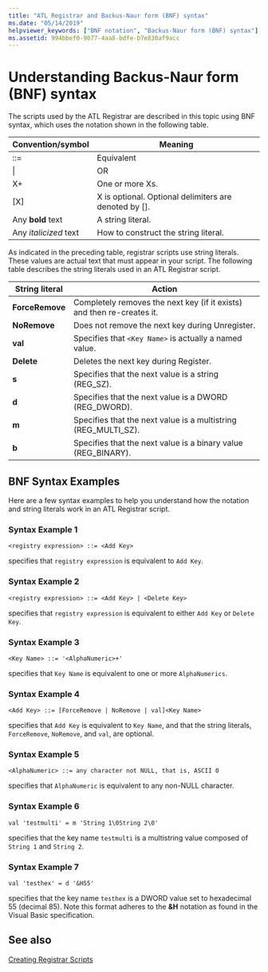 ```yaml
---
title: "ATL Registrar and Backus-Naur form (BNF) syntax"
ms.date: "05/14/2019"
helpviewer_keywords: ["BNF notation", "Backus-Naur form (BNF) syntax"]
ms.assetid: 994bbef0-9077-4aa8-bdfe-b7e830af9acc
---
```

# Understanding Backus-Naur form (BNF) syntax

The scripts used by the ATL Registrar are described in this topic using BNF syntax, which uses the notation shown in the following table.

|Convention/symbol|Meaning|
|------------------------|-------------|
|::=|Equivalent|
|&#124;|OR|
|X+|One or more Xs.|
|\[X]|X is optional. Optional delimiters are denoted by \[].|
|Any **bold** text|A string literal.|
|Any *italicized* text|How to construct the string literal.|

As indicated in the preceding table, registrar scripts use string literals. These values are actual text that must appear in your script. The following table describes the string literals used in an ATL Registrar script.

|String literal|Action|
|--------------------|------------|
|**ForceRemove**|Completely removes the next key (if it exists) and then re-creates it.|
|**NoRemove**|Does not remove the next key during Unregister.|
|**val**|Specifies that `<Key Name>` is actually a named value.|
|**Delete**|Deletes the next key during Register.|
|**s**|Specifies that the next value is a string (REG_SZ).|
|**d**|Specifies that the next value is a DWORD (REG_DWORD).|
|**m**|Specifies that the next value is a multistring (REG_MULTI_SZ).|
|**b**|Specifies that the next value is a binary value (REG_BINARY).|

## BNF Syntax Examples

Here are a few syntax examples to help you understand how the notation and string literals work in an ATL Registrar script.

### Syntax Example 1

```
<registry expression> ::= <Add Key>
```

specifies that `registry expression` is equivalent to `Add Key`.

### Syntax Example 2

```
<registry expression> ::= <Add Key> | <Delete Key>
```

specifies that `registry expression` is equivalent to either `Add Key` or `Delete Key`.

### Syntax Example 3

```
<Key Name> ::= '<AlphaNumeric>+'
```

specifies that `Key Name` is equivalent to one or more `AlphaNumerics`.

### Syntax Example 4

```
<Add Key> ::= [ForceRemove | NoRemove | val]<Key Name>
```

specifies that `Add Key` is equivalent to `Key Name`, and that the string literals, `ForceRemove`, `NoRemove`, and `val`, are optional.

### Syntax Example 5

```
<AlphaNumeric> ::= any character not NULL, that is, ASCII 0
```

specifies that `AlphaNumeric` is equivalent to any non-NULL character.

### Syntax Example 6

```
val 'testmulti' = m 'String 1\0String 2\0'
```

specifies that the key name `testmulti` is a multistring value composed of `String 1` and `String 2`.

### Syntax Example 7

```
val 'testhex' = d '&H55'
```

specifies that the key name `testhex` is a DWORD value set to hexadecimal 55 (decimal 85). Note this format adheres to the **&H** notation as found in the Visual Basic specification.

## See also

[Creating Registrar Scripts](../atl/creating-registrar-scripts.md)
